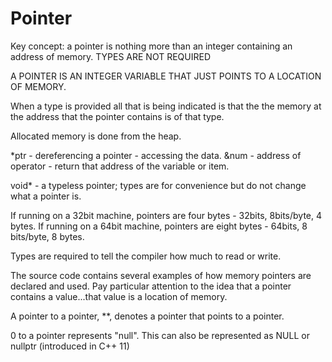 # Pointer

Key concept:  a pointer is nothing more than an integer containing an address of memory.  TYPES ARE NOT REQUIRED

A POINTER IS AN INTEGER VARIABLE THAT JUST POINTS TO A LOCATION OF MEMORY.

When a type is provided all that is being indicated is that the the memory at the address that the pointer contains is of that type.

Allocated memory is done from the heap.

*ptr - dereferencing a pointer - accessing the data.
&num - address of operator - return that address of the variable or item.

void* - a typeless pointer; types are for convenience but do not change what a pointer is.

If running on a 32bit machine, pointers are four bytes - 32bits, 8bits/byte, 4 bytes.
If running on a 64bit machine, pointers are eight bytes - 64bits, 8 bits/byte, 8 bytes.

Types are required to tell the compiler how much to read or write.

The source code contains several examples of how memory pointers are declared and used.  Pay particular attention to the idea that a pointer contains a value...that value is a location of memory.

A pointer to a pointer, **, denotes a pointer that points to a pointer.

0 to a pointer represents "null".  This can also be represented as NULL or nullptr (introduced in C++ 11)
